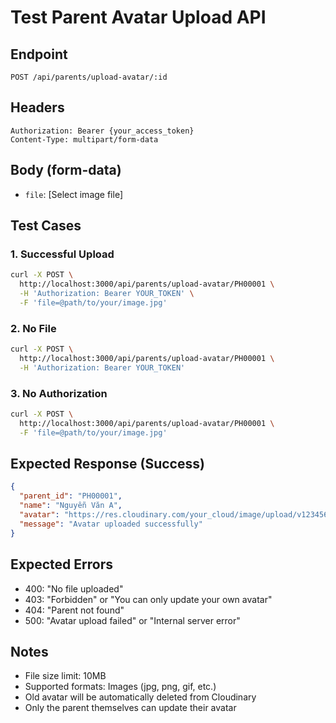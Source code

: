 # Test Parent Avatar Upload API

## Endpoint
`POST /api/parents/upload-avatar/:id`

## Headers
```
Authorization: Bearer {your_access_token}
Content-Type: multipart/form-data
```

## Body (form-data)
- `file`: [Select image file]

## Test Cases

### 1. Successful Upload
```bash
curl -X POST \
  http://localhost:3000/api/parents/upload-avatar/PH00001 \
  -H 'Authorization: Bearer YOUR_TOKEN' \
  -F 'file=@path/to/your/image.jpg'
```

### 2. No File
```bash
curl -X POST \
  http://localhost:3000/api/parents/upload-avatar/PH00001 \
  -H 'Authorization: Bearer YOUR_TOKEN'
```

### 3. No Authorization
```bash
curl -X POST \
  http://localhost:3000/api/parents/upload-avatar/PH00001 \
  -F 'file=@path/to/your/image.jpg'
```

## Expected Response (Success)
```json
{
  "parent_id": "PH00001",
  "name": "Nguyễn Văn A",
  "avatar": "https://res.cloudinary.com/your_cloud/image/upload/v1234567890/account_avatar/filename.jpg",
  "message": "Avatar uploaded successfully"
}
```

## Expected Errors
- 400: "No file uploaded"
- 403: "Forbidden" or "You can only update your own avatar"
- 404: "Parent not found"
- 500: "Avatar upload failed" or "Internal server error"

## Notes
- File size limit: 10MB
- Supported formats: Images (jpg, png, gif, etc.)
- Old avatar will be automatically deleted from Cloudinary
- Only the parent themselves can update their avatar